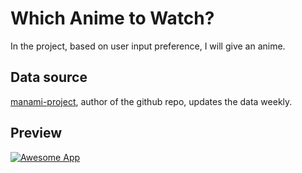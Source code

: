 # Which Anime to Watch?

 In the project, based on user input preference, I will give an anime.

## Data source  
[manami-project](https://github.com/manami-project/anime-offline-database), author of the github repo, updates the data weekly.


## Preview
[![Awesome App](https://img.youtube.com/vi/gDW5MkHADWY/0.jpg)](https://www.youtube.com/watch?v=gDW5MkHADWY)
